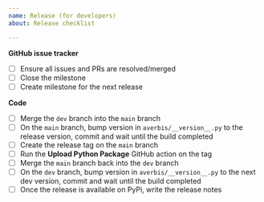 ```yaml
---
name: Release (for developers)
about: Release checklist

---
```


**GitHub issue tracker**
- [ ] Ensure all issues and PRs are resolved/merged
- [ ] Close the milestone
- [ ] Create milestone for the next release

**Code**
- [ ] Merge the `dev` branch into the `main` branch
- [ ] On the `main` branch, bump version in `averbis/__version__.py` to the release version, commit and wait until the build completed
- [ ] Create the release tag on the `main` branch
- [ ] Run the **Upload Python Package** GitHub action on the tag
- [ ] Merge the `main` branch back into the `dev` branch
- [ ] On the `dev` branch, bump version in `averbis/__version__.py` to the next dev version, commit and wait until the build completed
- [ ] Once the release is available on PyPi, write the release notes
